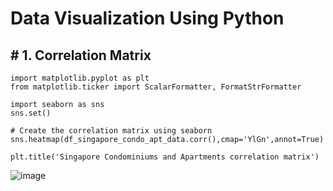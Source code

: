 # Data Visualization Using Python

## # 1. Correlation Matrix

```
import matplotlib.pyplot as plt
from matplotlib.ticker import ScalarFormatter, FormatStrFormatter

import seaborn as sns
sns.set()
```
```
# Create the correlation matrix using seaborn
sns.heatmap(df_singapore_condo_apt_data.corr(),cmap='YlGn',annot=True)

plt.title('Singapore Condominiums and Apartments correlation matrix')
```
![image](https://user-images.githubusercontent.com/96287600/178270529-76b4da58-5d6e-4b86-9a28-f90303eb4247.png)
